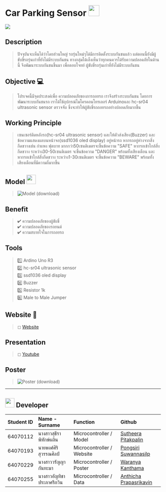 # Car Parking Sensor <img src="https://media.giphy.com/media/hvRJCLFzcasrR4ia7z/giphy.gif" width="35">

<a href="https://github.com/DenverCoder1/readme-typing-svg"><img src="https://readme-typing-svg.herokuapp.com?lines=Computer+Programming+Project.;Microcontroller+Ardino+Uno+R3.;For+driving+safety.;"></a>

## Description
> ปัจจุบันจะเห็นได้ว่าโดยส่วนใหญ่ รถรุ่นใหม่ๆได้มีการติดตั้งระบบกันชนแล้ว แต่ตอนนี้ยังมีผู้ขับขี่รถรุ่นเก่าที่ยังไม่มีระบบกันชน ทางกลุ่มได้เล็งเห็นว่าทุกคนควรได้รับความปลอดภัยในด้านนี้ จึงพัฒนาระบบกันชนขึ้นมา เพื่อตอบโจทย์ ผู้ขับขี่รถรุ่นเก่าที่ยังไม่มีระบบกันชน
## Objective 💻
> โปรเจคนี้มีจุดประสงค์เพื่อ ความปลอดภัยของการถอยรถ เราจึงสร้างระบบกันชน โดยการพัฒนาระบบกันชนรถ เราได้ใช้อุปกรณ์ไมโครคอนโทรเลอร์ Arduinoและ hc-sr04 ultrasonic sensor ตรวจจับ
ซึ่งจะทำให้ผู้ขับขี่รถถอยรถอย่างปลอดภัยมากขึ้น

## Working Principle
> เซนเซอร์ติดหลังรถ(hc-sr04 ultrasonic sensor) และให้ตัวส่งเสียง(Buzzer) และข้อความแสดงผลบนหน้าจอ(ssd1036 oled display) อยู่หน้ารถ หากรถอยู่ห่างจากสิ่งกีดขวางเช่น กำแพง ฟุตบาท มากกว่า50เซนติเมตรจะขึ้นข้อความ "SAFE" หากรถเข้าใกล้สิ่งกีดขวาง ระหว่าง30-50เซนติเมตร จะขึ้นข้อความ "DANGER" พร้อมทั้งเสียงเตือน และหากรถเข้าใกล้สิ่งกีดขวาง ระหว่าง1-30เซนติเมตร จะขึ้นข้อความ "BEWARE" พร้อมทั้งเสียงเตือนที่มีความถี่มากขึ้น
## Model <img src="https://media.giphy.com/media/ObNTw8Uzwy6KQ/giphy.gif" width="30px">&nbsp;

> ![Model (download)](https://media.discordapp.net/attachments/963433826753871872/972121429745225749/pro.jpg?width=865&height=669)
## Benefit
> ✔ ความปลอดภัยของผู้ขับขี่ <br>
> ✔ ความปลอดภัยของรถยนต์ <br>
> ✔ ความสบายใจในการถอยรถ <br>
## Tools
> :one: Ardino Uno R3 <br>
> :two: hc-sr04 ultrasonic sensor <br>
> :three: ssd1036 oled display <br>
> :four: Buzzer <br>
> :five: Resistor 1k <br>
> :six: Male to Male Jumper <br>
## Website 🔗
> ◻ [Website](pass)
## Presentation
> ◻ [Youtube](https://youtu.be/7HxFKWdScIk)
## Poster
>  ![Poster (download)](![image](https://user-images.githubusercontent.com/88508169/167302230-5d9398b5-c9a3-438f-9196-455a7dddcaca.png))
> 
---
<img src="https://media.giphy.com/media/iY8CRBdQXODJSCERIr/giphy.gif" width="30px"> Developer
---

| Student ID | Name - Surname |  Function | Github |
| :-------- | :-------- | :--------- |:--------- |
|   64070112   |   นางสาวสุธีรา พิทักษ์ผลิน   |    Microcontroller / Model   |   [Sutheera Pitakpalin](https://github.com/SutheeraP)   |
|   64070193   |   นายพงศ์ศิริ สุวรรณศิลป์  |    Microcontroller / Website   |  [Pongsiri Suwannasilp](https://github.com/ipxz-p)   |
|   64070229   |   นางสาววรัญญา กันทะมา   |    Microcontroller / Poster   |   [Waranya Kanthama](https://github.com/64070229)   |
|   64070255   |   นางสาวอัญทิชา ประภาศรีกวิน   |    Microcontroller / Data   |  [Anthicha Prapasrikavin](https://github.com/OX-TOPIS)   |

